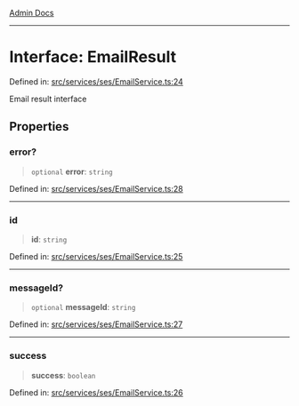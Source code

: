 [Admin Docs](/)

***

# Interface: EmailResult

Defined in: [src/services/ses/EmailService.ts:24](https://github.com/Sourya07/talawa-api/blob/cfbd515d04ffba748b09232a33807f1845dd1878/src/services/ses/EmailService.ts#L24)

Email result interface

## Properties

### error?

> `optional` **error**: `string`

Defined in: [src/services/ses/EmailService.ts:28](https://github.com/Sourya07/talawa-api/blob/cfbd515d04ffba748b09232a33807f1845dd1878/src/services/ses/EmailService.ts#L28)

***

### id

> **id**: `string`

Defined in: [src/services/ses/EmailService.ts:25](https://github.com/Sourya07/talawa-api/blob/cfbd515d04ffba748b09232a33807f1845dd1878/src/services/ses/EmailService.ts#L25)

***

### messageId?

> `optional` **messageId**: `string`

Defined in: [src/services/ses/EmailService.ts:27](https://github.com/Sourya07/talawa-api/blob/cfbd515d04ffba748b09232a33807f1845dd1878/src/services/ses/EmailService.ts#L27)

***

### success

> **success**: `boolean`

Defined in: [src/services/ses/EmailService.ts:26](https://github.com/Sourya07/talawa-api/blob/cfbd515d04ffba748b09232a33807f1845dd1878/src/services/ses/EmailService.ts#L26)
